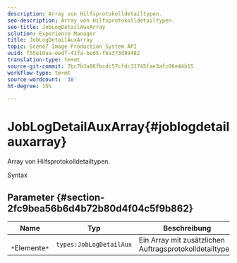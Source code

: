 ```yaml
---
description: Array von Hilfsprotokolldetailtypen.
seo-description: Array von Hilfsprotokolldetailtypen.
seo-title: JobLogDetailAuxArray
solution: Experience Manager
title: JobLogDetailAuxArray
topic: Scene7 Image Production System API
uuid: f55e10aa-eedf-41fa-bed5-f6a373d89482
translation-type: tm+mt
source-git-commit: 7bc7b3a86fbcdc57cfdc31745fae3afc06e44b15
workflow-type: tm+mt
source-wordcount: '38'
ht-degree: 15%

---
```



# JobLogDetailAuxArray{#joblogdetailauxarray}

Array von Hilfsprotokolldetailtypen.

Syntax

## Parameter {#section-2fc9bea56b6d4b72b80d4f04c5f9b862}

| Name | Typ | Beschreibung |
|---|---|---|
| ` *`Elemente`*` | `types:JobLogDetailAux` | Ein Array mit zusätzlichen Auftragsprotokolldetailtypen. |

